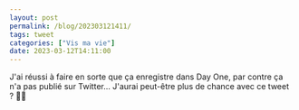 ```yaml
---
layout: post
permalink: /blog/202303121411/
tags: tweet
categories: ["Vis ma vie"]
date: 2023-03-12T14:11:00
---
```


J'ai réussi à faire en sorte que ça enregistre dans Day One, par contre ça n'a pas publié sur Twitter... J'aurai peut-être plus de chance avec ce tweet ? 🤞🤞
